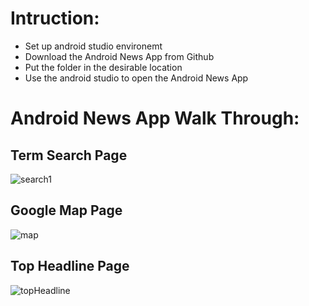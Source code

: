 # Intruction:
- Set up android studio environemt
- Download the Android News App from Github
- Put the folder in the desirable location
- Use the android studio to open the Android News App
# Android News App Walk Through:
## Term Search Page
![search1](https://github.com/user-attachments/assets/3f67786c-1f9b-44eb-8527-7ac7b1b34b52)
## Google Map Page
![map](https://github.com/user-attachments/assets/4d56795e-8a1b-4bf8-bb4d-97953002de80)
## Top Headline Page
![topHeadline](https://github.com/user-attachments/assets/35d5a84f-82ef-42ff-a157-2dfadcd8917f)
